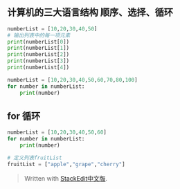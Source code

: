 计算机的三大语言结构
顺序、选择、循环
--

```python
numberList = [10,20,30,40,50]
# 输出列表中的每一项元素
print(numberList[0])
print(numberList[1])
print(numberList[2])
print(numberList[3])
print(numberList[4])
```

```python
numberList = [10,20,30,40,50,60,70,80,100]
for number in numberList:
	print(number)
```

for 循环
--
```python
numberList = [10,20,30,40,50,60]
for number in numberList:
	print(number)

# 定义列表fruitList
fruitList = ["apple","grape","cherry"]
```


> Written with [StackEdit中文版](https://stackedit.cn/).
<!--stackedit_data:
eyJoaXN0b3J5IjpbLTEwMDg5ODA5NDZdfQ==
-->